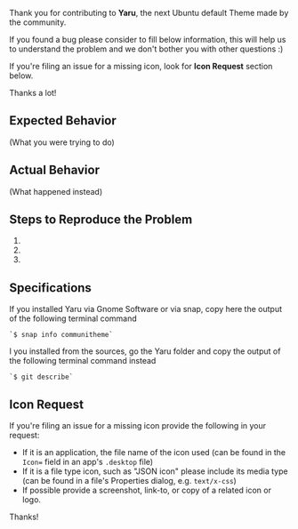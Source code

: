 Thank you for contributing to **Yaru**, the next Ubuntu default Theme made by the community.

If you found a bug please consider to fill below information, this will help us to understand the problem and we don't bother you with other questions :)

If you're filing an issue for a missing icon, look for **Icon Request** section below.

Thanks a lot!


## Expected Behavior

(What you were trying to do)


## Actual Behavior

(What happened instead)

## Steps to Reproduce the Problem

  1.
  1.
  1.

## Specifications

If you installed Yaru via Gnome Software or via snap, copy here the output of the following terminal command

    `$ snap info communitheme`

I you installed from the sources, go the Yaru folder and copy the output of the following terminal command instead

    `$ git describe`



## Icon Request

If you're filing an issue for a missing icon provide the following in your request:

- If it is an application, the file name of the icon used (can be found in the `Icon=` field in an app's `.desktop` file)
- If it is a file type icon, such as "JSON icon" please include its media type (can be found in a file's Properties dialog, e.g. `text/x-css`)
- If possible provide a screenshot, link-to, or copy of a related icon or logo.

Thanks!
